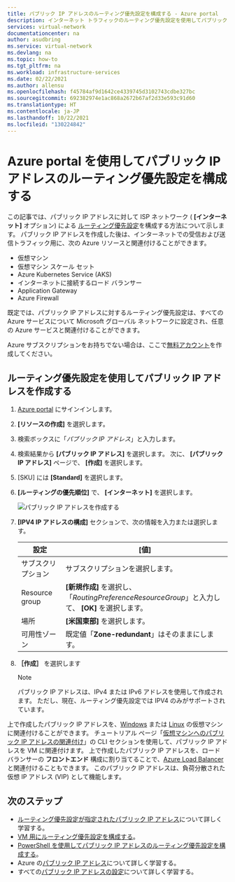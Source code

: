```yaml
---
title: パブリック IP アドレスのルーティング優先設定を構成する - Azure portal
description: インターネット トラフィックのルーティング優先設定を使用してパブリック IP アドレスを作成する方法について説明します
services: virtual-network
documentationcenter: na
author: asudbring
ms.service: virtual-network
ms.devlang: na
ms.topic: how-to
ms.tgt_pltfrm: na
ms.workload: infrastructure-services
ms.date: 02/22/2021
ms.author: allensu
ms.openlocfilehash: f45784af9d1642ce4339745d3102743cdbe327bc
ms.sourcegitcommit: 692382974e1ac868a2672b67af2d33e593c91d60
ms.translationtype: HT
ms.contentlocale: ja-JP
ms.lasthandoff: 10/22/2021
ms.locfileid: "130224842"
---
```

# <a name="configure-routing-preference-for-a-public-ip-address-using-the-azure-portal"></a>Azure portal を使用してパブリック IP アドレスのルーティング優先設定を構成する

この記事では、パブリック IP アドレスに対して ISP ネットワーク ( **[インターネット]** オプション) による [ルーティング優先設定](routing-preference-overview.md)を構成する方法について示します。 パブリック IP アドレスを作成した後は、インターネットでの受信および送信トラフィック用に、次の Azure リソースと関連付けることができます。

* 仮想マシン
* 仮想マシン スケール セット
* Azure Kubernetes Service (AKS)
* インターネットに接続するロード バランサー
* Application Gateway
* Azure Firewall

既定では、パブリック IP アドレスに対するルーティング優先設定は、すべての Azure サービスについて Microsoft グローバル ネットワークに設定され、任意の Azure サービスと関連付けることができます。

Azure サブスクリプションをお持ちでない場合は、ここで[無料アカウント](https://azure.microsoft.com/free/?WT.mc_id=A261C142F)を作成してください。

## <a name="create-a-public-ip-address-with-a-routing-preference"></a>ルーティング優先設定を使用してパブリック IP アドレスを作成する
1. [Azure portal](https://portal.azure.com/) にサインインします。
2. **[リソースの作成]** を選択します。
3. 検索ボックスに「*パブリック IP アドレス*」と入力します。
3. 検索結果から **[パブリック IP アドレス]** を選択します。 次に、 **[パブリック IP アドレス]** ページで、 **[作成]** を選択します。
1. [SKU] には **[Standard]** を選択します。
1. **[ルーティングの優先順位]** で、 **[インターネット]** を選択します。

      ![パブリック IP アドレスを作成する](./media/routing-preference-portal/public-ip-new.png)
1. **[IPV4 IP アドレスの構成]** セクションで、次の情報を入力または選択します。

    | 設定 | [値] |
    | ------- | ----- |
    | サブスクリプション | サブスクリプションを選択します。|
    | Resource group | **[新規作成]** を選択し、「*RoutingPreferenceResourceGroup*」と入力して、 **[OK]** を選択します。 |
    | 場所 | **[米国東部]** を選択します。|
    | 可用性ゾーン | 既定値「**Zone-redundant**」はそのままにします。 |
1. **［作成］** を選択します

    > [!NOTE]
    > パブリック IP アドレスは、IPv4 または IPv6 アドレスを使用して作成されます。 ただし、現在、ルーティング優先設定では IPV4 のみがサポートされています。

上で作成したパブリック IP アドレスを、[Windows](../../virtual-machines/windows/overview.md?toc=%2fazure%2fvirtual-network%2ftoc.json) または [Linux](../../virtual-machines/linux/overview.md?toc=%2fazure%2fvirtual-network%2ftoc.json) の仮想マシンに関連付けることができます。 チュートリアル ページ「[仮想マシンへのパブリック IP アドレスの関連付け](./associate-public-ip-address-vm.md#azure-cli)」の CLI セクションを使用して、パブリック IP アドレスを VM に関連付けます。 上で作成したパブリック IP アドレスを、ロード バランサーの **フロントエンド** 構成に割り当てることで、[Azure Load Balancer](../../load-balancer/load-balancer-overview.md) と関連付けることもできます。 このパブリック IP アドレスは、負荷分散された仮想 IP アドレス (VIP) として機能します。

## <a name="next-steps"></a>次のステップ
- [ルーティング優先設定が指定されたパブリック IP アドレス](routing-preference-overview.md)について詳しく学習する。
- [VM 用にルーティング優先設定を構成する](./tutorial-routing-preference-virtual-machine-portal.md)。
- [PowerShell を使用してパブリック IP アドレスのルーティング優先設定を構成する](routing-preference-powershell.md)。
- Azure の[パブリック IP アドレス](public-ip-addresses.md#public-ip-addresses)について詳しく学習する。
- すべての[パブリック IP アドレスの設定](virtual-network-public-ip-address.md#create-a-public-ip-address)について詳しく学習する。